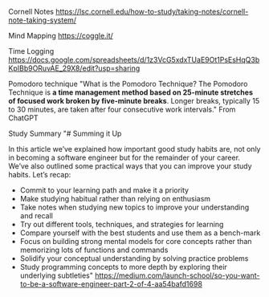 Cornell Notes
https://lsc.cornell.edu/how-to-study/taking-notes/cornell-note-taking-system/

Mind Mapping
https://coggle.it/

Time Logging
https://docs.google.com/spreadsheets/d/1z3VcG5xdxTUaE9Ot1PsEsHqQ3bKpIBb9ORuvAE_29X8/edit?usp=sharing

Pomodoro technique
"What is the Pomodoro Technique? The Pomodoro Technique is **a time management method based on 25-minute stretches of focused work broken by five-minute breaks**. Longer breaks, typically 15 to 30 minutes, are taken after four consecutive work intervals." From ChatGPT

Study Summary
"# Summing it Up

In this article we’ve explained how important good study habits are, not only in becoming a software engineer but for the remainder of your career. We’ve also outlined some practical ways that you can improve your study habits. Let’s recap:

- Commit to your learning path and make it a priority
- Make studying habitual rather than relying on enthusiasm
- Take notes when studying new topics to improve your understanding and recall
- Try out different tools, techniques, and strategies for learning
- Compare yourself with the best students and use them as a bench-mark
- Focus on building strong mental models for core concepts rather than memorizing lots of functions and commands
- Solidify your conceptual understanding by solving practice problems
- Study programming concepts to more depth by exploring their underlying subtleties"
https://medium.com/launch-school/so-you-want-to-be-a-software-engineer-part-2-of-4-aa54bafd1698